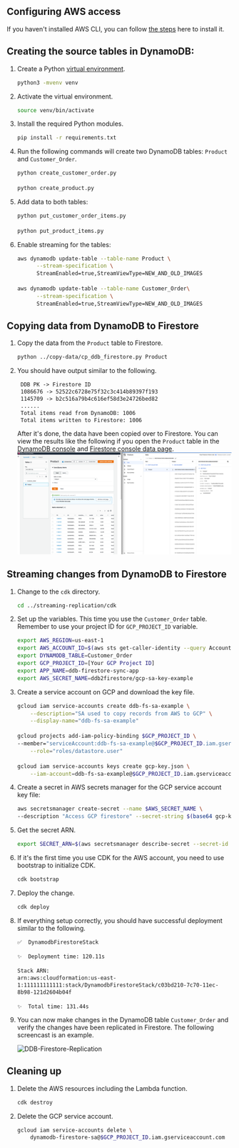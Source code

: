 ## Configuring AWS access

If you haven't installed AWS CLI, you can follow [the steps](../copy-data/README.md#configuring-aws-access) here to install it.

## Creating the source tables in DynamoDB:

1. Create a Python [virtual environment](https://docs.python.org/3/library/venv.html).

    ```bash
    python3 -mvenv venv
    ```

1. Activate the virtual environment.

    ```bash
    source venv/bin/activate
    ```

1. Install the required Python modules.

    ```bash
    pip install -r requirements.txt
    ```

1. Run the following commands will create two DynamoDB tables: `Product` and `Customer_Order`.

    ```bash
    python create_customer_order.py

    python create_product.py
    ```

1. Add data to both tables:

    ```bash
    python put_customer_order_items.py

    python put_product_items.py
    ```

1. Enable streaming for the tables:

    ```bash
    aws dynamodb update-table --table-name Product \
          --stream-specification \
          StreamEnabled=true,StreamViewType=NEW_AND_OLD_IMAGES

    aws dynamodb update-table --table-name Customer_Order\
          --stream-specification \
          StreamEnabled=true,StreamViewType=NEW_AND_OLD_IMAGES

    ```

## Copying data from DynamoDB to Firestore

1. Copy the data from the `Product` table to Firestore.

    ```bash
    python ../copy-data/cp_ddb_firestore.py Product
    ```

1. You should have output similar to the following.

        DDB PK -> Firestore ID
        1086676 -> 52522c6728e75f32c3c414b89397f193
        1145709 -> b2c516a79b4c616ef58d3e24726bed82
        ......
        Total items read from DynamoDB: 1006
        Total items written to Firestore: 1006

    After it's done, the data have been copied over to Firestore. You can view the results like the following if you open the `Product` table in the [DynamoDB console](https://console.aws.amazon.com/dynamodbv2/home?r#tables) and [Firestore console data page](https://console.cloud.google.com/firestore/data).
    ![DDB-Firestore-Product](./images/ddb-firestore-product-table.png)

## Streaming changes from DynamoDB to Firestore

1. Change to the `cdk` directory.

    ```bash
    cd ../streaming-replication/cdk
    ```
1. Set up the variables. This time you use the `Customer_Order` table. Remember to use your project ID for `GCP_PROJECT_ID` variable.

    ```bash
    export AWS_REGION=us-east-1
    export AWS_ACCOUNT_ID=$(aws sts get-caller-identity --query Account --output text)
    export DYNAMODB_TABLE=Customer_Order
    export GCP_PROJECT_ID=[Your GCP Project ID]
    export APP_NAME=ddb-firestore-sync-app
    export AWS_SECRET_NAME=ddb2firestore/gcp-sa-key-example
    ```
1. Create a service account on GCP and download the key file.

    ```bash
    gcloud iam service-accounts create ddb-fs-sa-example \
        --description="SA used to copy records from AWS to GCP" \
        --display-name="ddb-fs-sa-example"

    gcloud projects add-iam-policy-binding $GCP_PROJECT_ID \
    --member="serviceAccount:ddb-fs-sa-example@$GCP_PROJECT_ID.iam.gserviceaccount.com" \
        --role="roles/datastore.user"

    gcloud iam service-accounts keys create gcp-key.json \
        --iam-account=ddb-fs-sa-example@$GCP_PROJECT_ID.iam.gserviceaccount.com
    ```

1. Create a secret in AWS secrets manager for the GCP service account key file:

    ```bash
    aws secretsmanager create-secret --name $AWS_SECRET_NAME \
    --description "Access GCP firestore" --secret-string $(base64 gcp-key.json)
    ```

1. Get the secret ARN.

    ```bash
    export SECRET_ARN=$(aws secretsmanager describe-secret --secret-id $AWS_SECRET_NAME --query 'ARN' | tr -d '"')
    ```

1. If it's the first time you use CDK for the AWS account, you need to use bootstrap to initialize CDK.

    ```bash
    cdk bootstrap
    ```

1. Deploy the change.

    ```bash
    cdk deploy
    ```

1. If everything setup correctly, you should have successful deployment similar to the following.

    ```
    ✅  DynamodbFirestoreStack

    ✨  Deployment time: 120.11s

    Stack ARN:
    arn:aws:cloudformation:us-east-1:111111111111:stack/DynamodbFirestoreStack/c03bd210-7c70-11ec-8b98-121d2604b04f

    ✨  Total time: 131.44s
    ```

1. You can now make changes in the DynamoDB table `Customer_Order` and verify the changes have been replicated in Firestore. The following screencast is an example.

    ![DDB-Firestore-Replication](./images/ddb-firestore-screencast.gif)

## Cleaning up

1. Delete the AWS resources including the Lambda function.

    ```bash
    cdk destroy
    ```

1. Delete the GCP service account.

    ```bash
    gcloud iam service-accounts delete \
        dynamodb-firestore-sa@$GCP_PROJECT_ID.iam.gserviceaccount.com
    ```
